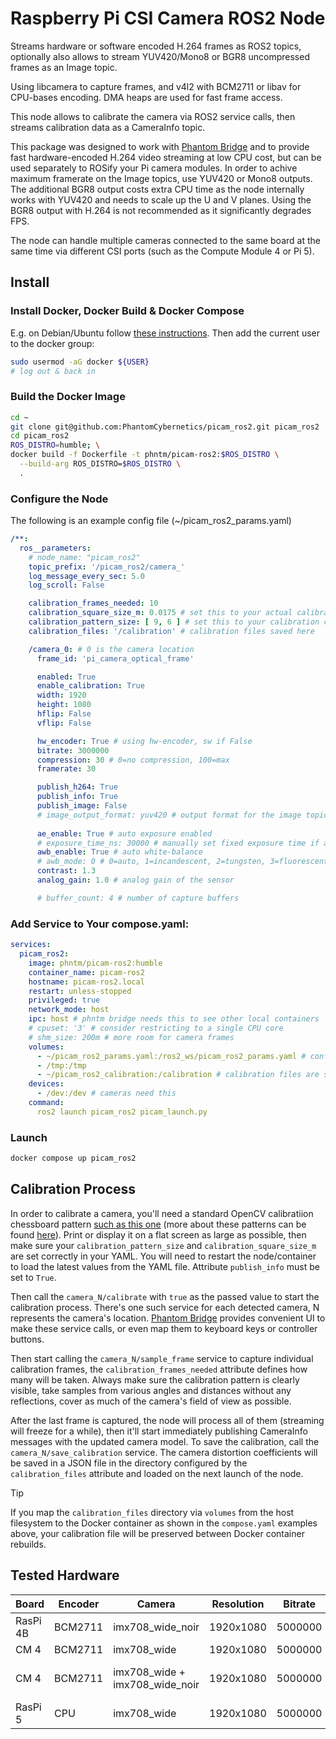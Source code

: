 # Raspberry Pi CSI Camera ROS2 Node

Streams hardware or software encoded H.264 frames as ROS2 topics, optionally also allows to stream YUV420/Mono8 or BGR8 uncompressed frames as an Image topic.

Using libcamera to capture frames, and v4l2 with BCM2711 or libav for CPU-bases encoding. DMA heaps are used for fast frame access.

This node allows to calibrate the camera via ROS2 service calls, then streams calibration data as a CameraInfo topic.

This package was designed to work with [Phantom Bridge](https://github.com/PhantomCybernetics/phntm_bridge) and to provide fast hardware-encoded H.264 video streaming at low CPU cost, but can be used separately to ROSify your Pi camera modules. In order to achive maximum framerate on the Image topics, use YUV420 or Mono8 outputs. The additional BGR8 output costs extra CPU time as the node internally works with YUV420 and needs to scale up the U and V planes. Using the BGR8 output with H.264 is not recommended as it significantly degrades FPS.

The node can handle multiple cameras connected to the same board at the same time via different CSI ports (such as the Compute Module 4 or Pi 5).

## Install

### Install Docker, Docker Build & Docker Compose

E.g. on Debian/Ubuntu follow [these instructions](https://docs.docker.com/engine/install/debian/). Then add the current user to the docker group:
```bash
sudo usermod -aG docker ${USER}
# log out & back in
```

### Build the Docker Image
```bash
cd ~
git clone git@github.com:PhantomCybernetics/picam_ros2.git picam_ros2
cd picam_ros2
ROS_DISTRO=humble; \
docker build -f Dockerfile -t phntm/picam-ros2:$ROS_DISTRO \
  --build-arg ROS_DISTRO=$ROS_DISTRO \
  .
```

### Configure the Node
The following is an example config file (~/picam_ros2_params.yaml)
```yaml
/**:
  ros__parameters:
    # node_name: "picam_ros2"
    topic_prefix: '/picam_ros2/camera_'
    log_message_every_sec: 5.0
    log_scroll: False

    calibration_frames_needed: 10
    calibration_square_size_m: 0.0175 # set this to your actual calibration square dimension!
    calibration_pattern_size: [ 9, 6 ] # set this to your calibration chessboard size!
    calibration_files: '/calibration' # calibration files saved here

    /camera_0: # 0 is the camera location
      frame_id: 'pi_camera_optical_frame'

      enabled: True
      enable_calibration: True
      width: 1920
      height: 1080
      hflip: False
      vflip: False

      hw_encoder: True # using hw-encoder, sw if False
      bitrate: 3000000
      compression: 30 # 0=no compression, 100=max
      framerate: 30

      publish_h264: True
      publish_info: True
      publish_image: False
      # image_output_format: yuv420 # output format for the image topic (yuv420, mono8 or bgr8)
      
      ae_enable: True # auto exposure enabled
      # exposure_time_ns: 30000 # manually set fixed exposure time if ae_enable=False
      awb_enable: True # auto white-balance 
      # awb_mode: 0 # 0=auto, 1=incandescent, 2=tungsten, 3=fluorescent, 4=indoor, 5=daylight, 6=cloudy
      contrast: 1.3
      analog_gain: 1.0 # analog gain of the sensor

      # buffer_count: 4 # number of capture buffers
```

### Add Service to Your compose.yaml:
```yaml
services:
  picam_ros2:
    image: phntm/picam-ros2:humble
    container_name: picam-ros2
    hostname: picam-ros2.local
    restart: unless-stopped
    privileged: true
    network_mode: host
    ipc: host # phntm bridge needs this to see other local containers
    # cpuset: '3' # consider restricting to a single CPU core
    # shm_size: 200m # more room for camera frames
    volumes:
      - ~/picam_ros2_params.yaml:/ros2_ws/picam_ros2_params.yaml # config goes here
      - /tmp:/tmp
      - ~/picam_ros2_calibration:/calibration # calibration files are stored here
    devices:
      - /dev:/dev # cameras need this
    command:
      ros2 launch picam_ros2 picam_launch.py
```

### Launch
```bash
docker compose up picam_ros2
```

## Calibration Process

In order to calibrate a camera, you'll need a standard OpenCV calibratiion chessboard pattern [such as this one](https://raw.githubusercontent.com/opencv/opencv/refs/heads/4.x/doc/pattern.png) (more about these patterns can be found [here](https://docs.opencv.org/4.x/da/d0d/tutorial_camera_calibration_pattern.html)). Print or display it on a flat screen as large as possible, then make sure your `calibration_pattern_size` and `calibration_square_size_m` are set correctly in your YAML. You will need to restart the node/container to load the latest values from the YAML file. Attribute `publish_info` must be set to `True`.

Then call the `camera_N/calibrate` with `true` as the passed value to start the calibration process. There's one such service for each detected camera, N represents the camera's location. [Phantom Bridge](https://github.com/PhantomCybernetics/phntm_bridge) provides convenient UI to make these service calls, or even map them to keyboard keys or controller buttons.

Then start calling the `camera_N/sample_frame` service to capture individual calibration frames, the `calibration_frames_needed` attribute defines how many will be taken. Always make sure the calibration pattern is clearly visible, take samples from various angles and distances without any reflections, cover as much of the camera's field of view as possible.

After the last frame is captured, the node will process all of them (streaming will freeze for a while), then it'll start immediately publishing CameraInfo messages with the updated camera model. To save the calibration, call the `camera_N/save_calibration` service. The camera distortion coefficients will be saved in a JSON file in the directory configured by the `calibration_files` attribute and loaded on the next launch of the node. 

> [!TIP]
> If you map the `calibration_files` directory via `volumes` from the host filesystem to the Docker container as shown in the `compose.yaml` examples above, your calibration file will be preserved between Docker container rebuilds.

## Tested Hardware

| Board    | Encoder   | Camera                         | Resolution | Bitrate | FPS     |
| -------- | --------- | ------------------------------ | ---------- | ------- | ------- |
| RasPi 4B | BCM2711   | imx708_wide_noir               | 1920x1080  | 5000000 | 30      |
| CM 4     | BCM2711   | imx708_wide                    | 1920x1080  | 5000000 | 30      |
| CM 4     | BCM2711   | imx708_wide + imx708_wide_noir | 1920x1080  | 5000000 | 30 + 30 |
| RasPi 5  | CPU       | imx708_wide                    | 1920x1080  | 5000000 | 30      |
